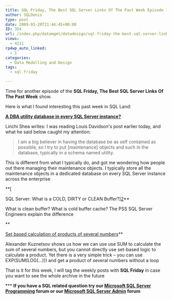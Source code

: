 ```yaml
---
title: SQL Friday, The Best SQL Server Links Of The Past Week Episode 15
author: SQLDenis
type: post
date: 2009-03-20T21:44:45+00:00
ID: 354
url: /index.php/datamgmt/datadesign/sql-friday-the-best-sql-server-links-of-16/
views:
  - 4211
rp4wp_auto_linked:
  - 1
categories:
  - Data Modelling and Design
tags:
  - sql friday

---
```

Time for another episode of the **SQL Friday, The Best SQL Server Links Of The Past Week** show.
  
Here is what I found interesting this past week in SQL Land:

**[A DBA utility database in every SQL Server instance?][1]**
  
Linchi Shea writes: I was reading Louis Davidson's post earlier today, and what he said below caught my attention:

> I am a big believer in having the database be as self contained as possible, so I try to put [maintenance] objects and such in the database, typically in a schema named utility.

This is different from what I typically do, and got me wondering how people out there managing their maintenance objects. I typically store all the maintenance objects in a dedicated database on every SQL Server instance across the enterprise

**[
  
SQL Server: What is a COLD, DIRTY or CLEAN Buffer?][2]**
  
What is clean buffer? What is cold buffer cache? The PSS SQL Server Engineers explain the difference

**
  
[Set based calculation of products of several numbers][3]**
  
Alexander Kuznetsov shows us how we can use use SUM to calculate the sum of several numbers, but you cannot directly use set-based logic to calculate a product. Yet there is a very simple trick – you can use EXP(SUM(LOG(...))) and get a product of several numbers without a loop



That is it for this week, I will tag the weekly posts with **SQL Friday** in case you want to see the whole archive in the future

\*** **If you have a SQL related question try our [Microsoft SQL Server Programming][4] forum or our [Microsoft SQL Server Admin][5] forum**<ins></ins>

 [1]: http://sqlblog.com/blogs/linchi_shea/archive/2009/03/16/a-dba-utility-database-in-every-sql-server-instance.aspx
 [2]: http://blogs.msdn.com/psssql/archive/2009/03/17/sql-server-what-is-a-cold-dirty-or-clean-buffer.aspx
 [3]: http://sqlblog.com/blogs/alexander_kuznetsov/archive/2009/03/17/set-based-calculation-of-products-of-several-numbers.aspx
 [4]: http://forum.lessthandot.com/viewforum.php?f=17
 [5]: http://forum.lessthandot.com/viewforum.php?f=22